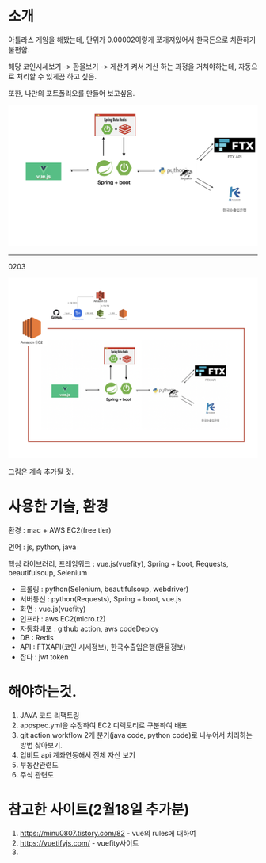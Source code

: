 # 소개 

아틀라스 게임을 해봤는데, 단위가 0.00002이렇게 쪼개져있어서 한국돈으로 치환하기 불편함.

해당 코인시세보기 -> 환율보기 -> 게산기 켜서 계산 하는 과정을 거쳐야하는데, 자동으로 처리할 수 있게끔 하고 싶음.

또한, 나만의 포트폴리오를 만들어 보고싶음.

![](img/acimg.png)

------

0203

![](img/0203st.png)  


그림은 계속 추가될 것.




# 사용한 기술, 환경

환경 : mac + AWS EC2(free tier)

언어 : js, python, java

핵심 라이브러리, 프레임워크 : vue.js(vuefity), Spring + boot, Requests, beautifulsoup, Selenium

- 크롤링 : python(Selenium, beautifulsoup, webdriver)
- 서버통신 : python(Requests), Spring + boot, vue.js
- 화면 : vue.js(vuefity)
- 인프라 : aws EC2(micro.t2)
- 자동화배포 : github action, aws codeDeploy
- DB : Redis
- API : FTXAPI(코인 시세정보), 한국수출입은행(환율정보)
- 잡다 : jwt token









# 해야하는것.

1. JAVA 코드 리팩토링
2. appspec.yml을 수정하여 EC2 디렉토리로 구분하여 배포
3. git action workflow 2개 분기(java code, python code)로 나누어서 처리하는 방법 찾아보기.
4. 업비트 api 계좌연동해서 전체 자산 보기
5. 부동산관련도
6. 주식 관련도


# 참고한 사이트(2월18일 추가분)

1. <https://minu0807.tistory.com/82> - vue의 rules에 대하여
2. <https://vuetifyjs.com/> - vuefity사이트
3. 

